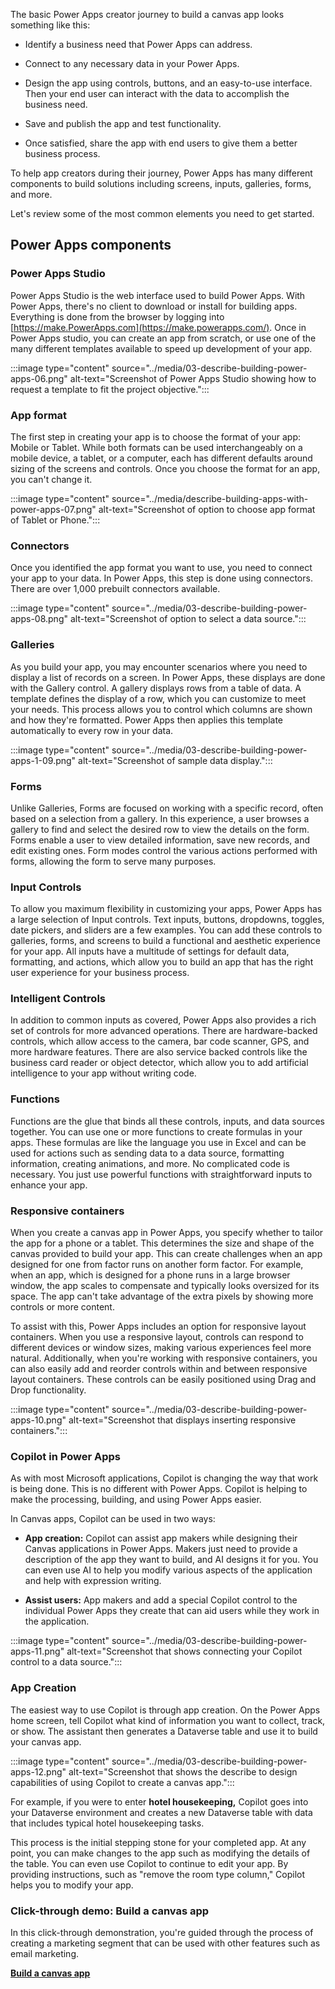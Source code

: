 
The basic Power Apps creator journey to build a canvas app looks something like this:

- Identify a business need that Power Apps can address.

- Connect to any necessary data in your Power Apps.

- Design the app using controls, buttons, and an easy-to-use interface. Then your end user can interact with the data to accomplish the business need.

- Save and publish the app and test functionality.

- Once satisfied, share the app with end users to give them a better business process.

To help app creators during their journey, Power Apps has many different components to build solutions including screens, inputs, galleries, forms, and more. 

Let's review some of the most common elements you need to get started.

## Power Apps components

### Power Apps Studio

Power Apps Studio is the web interface used to build Power Apps. With Power Apps, there's no client to download or install for building apps. Everything is done from the browser by logging into [https://make.PowerApps.com](https://make.powerapps.com/). Once in Power Apps studio, you can create an app from scratch, or use one of the many different templates available to speed up development of your app. 

:::image type="content" source="../media/03-describe-building-power-apps-06.png" alt-text="Screenshot of Power Apps Studio showing how to request a template to fit the project objective.":::

### App format

The first step in creating your app is to choose the format of your app: Mobile or Tablet. While both formats can be used interchangeably on a mobile device, a tablet, or a computer, each has different defaults around sizing of the screens and controls. Once you choose the format for an app, you can't change it.

:::image type="content" source="../media/describe-building-apps-with-power-apps-07.png" alt-text="Screenshot of option to choose app format of Tablet or Phone.":::

### Connectors

Once you identified the app format you want to use, you need to connect your app to your data. In Power Apps, this step is done using connectors. There are over 1,000 prebuilt connectors available. 

:::image type="content" source="../media/03-describe-building-power-apps-08.png" alt-text="Screenshot of option to select a data source.":::

### Galleries

As you build your app, you may encounter scenarios where you need to display a list of records on a screen. In Power Apps, these displays are done with the Gallery control. A gallery displays rows from a table of data. A template defines the display of a row, which you can customize to meet your needs. This process allows you to control which columns are shown and how they're formatted. Power Apps then applies this template automatically to every row in your data.

:::image type="content" source="../media/03-describe-building-power-apps-1-09.png" alt-text="Screenshot of sample data display.":::

### Forms

Unlike Galleries, Forms are focused on working with a specific record, often based on a selection from a gallery. In this experience, a user browses a gallery to find and select the desired row to view the details on the form. Forms enable a user to view detailed information, save new records, and edit existing ones. Form modes control the various actions performed with forms, allowing the form to serve many purposes.

 
### Input Controls

To allow you maximum flexibility in customizing your apps, Power Apps has a large selection of Input controls. Text inputs, buttons, dropdowns, toggles, date pickers, and sliders are a few examples. You can add these controls to galleries, forms, and screens to build a functional and aesthetic experience for your app. All inputs have a multitude of settings for default data, formatting, and actions, which allow you to build an app that has the right user experience for your business process.

 
### Intelligent Controls

In addition to common inputs as covered, Power Apps also provides a rich set of controls for more advanced operations. There are hardware-backed controls, which allow access to the camera, bar code scanner, GPS, and more hardware features. There are also service backed controls like the business card reader or object detector, which allow you to add artificial intelligence to your app without writing code.


### Functions

Functions are the glue that binds all these controls, inputs, and data sources together. You can use one or more functions to create formulas in your apps. These formulas are like the language you use in Excel and can be used for actions such as sending data to a data source, formatting information, creating animations, and more. No complicated code is necessary. You just use powerful functions with straightforward inputs to enhance your app.

### Responsive containers

When you create a canvas app in Power Apps, you specify whether to tailor the app for a phone or a tablet. This determines the size and shape of the canvas provided to build your app. This can create challenges when an app designed for one from factor runs on another form factor. For example, when an app, which is designed for a phone runs in a large browser window, the app scales to compensate and typically looks oversized for its space. The app can't take advantage of the extra pixels by showing more controls or more content.

To assist with this, Power Apps includes an option for responsive layout containers. When you use a responsive layout, controls can respond to different devices or window sizes, making various experiences feel more natural. Additionally, when you're working with responsive containers, you can also easily add and reorder controls within and between responsive layout containers. These controls can be easily positioned using Drag and Drop functionality. 

:::image type="content" source="../media/03-describe-building-power-apps-10.png" alt-text="Screenshot that displays inserting responsive containers.":::

### Copilot in Power Apps

As with most Microsoft applications, Copilot is changing the way that work is being done. This is no different with Power Apps. Copilot is helping to make the processing, building, and using Power Apps easier. 

In Canvas apps, Copilot can be used in two ways: 

- **App creation:** Copilot can assist app makers while designing their Canvas applications in Power Apps. Makers just need to provide a description of the app they want to build, and AI designs it for you. You can even use AI to help you modify various aspects of the application and help with expression writing. 

- **Assist users:** App makers and add a special Copilot control to the individual Power Apps they create that can aid users while they work in the application. 

:::image type="content" source="../media/03-describe-building-power-apps-11.png" alt-text="Screenshot that shows connecting your Copilot control to a data source.":::


### App Creation

The easiest way to use Copilot is through app creation. On the Power Apps home screen, tell Copilot what kind of information you want to collect, track, or show. The assistant then generates a Dataverse table and use it to build your canvas app.

:::image type="content" source="../media/03-describe-building-power-apps-12.png" alt-text="Screenshot that shows the describe to design capabilities of using Copilot to create a canvas app.":::


For example, if you were to enter **hotel housekeeping,** Copilot goes into your Dataverse environment and creates a new Dataverse table with data that includes typical hotel housekeeping tasks. 
 

This process is the initial stepping stone for your completed app. At any point, you can make changes to the app such as modifying the details of the table. You can even use Copilot to continue to edit your app. By providing instructions, such as "remove the room type column," Copilot helps you to modify your app. 

### Click-through demo: Build a canvas app

In this click-through demonstration, you're guided through the process of creating a marketing segment that can be used with other features such as email marketing. 

[**Build a canvas app**](https://edxinteractivepage.blob.core.windows.net/edxpages/PL-900/m3_canvasapp_sim/index.html)  
